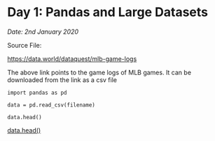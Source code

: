 # Day 1: Pandas and Large Datasets

*Date: 2nd January 2020*

Source File:

https://data.world/dataquest/mlb-game-logs 

The above link points to the game logs of MLB games. It can be downloaded from the link as a csv file

```
import pandas as pd

data = pd.read_csv(filename)

data.head()
```

[data.head()](_images/data_head.png)



